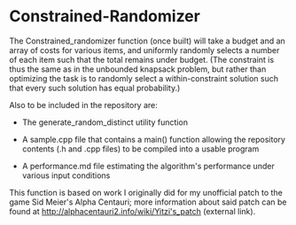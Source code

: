 # Constrained-Randomizer
The Constrained_randomizer function (once built) will take a budget and an array of costs for various items, and uniformly randomly selects a number of each item such that the total remains under budget.  (The constraint is thus the same as in the unbounded knapsack problem, but rather than optimizing the task is to randomly select a within-constraint solution such that every such solution has equal probability.)

Also to be included in the repository are:

* The generate_random_distinct utility function
  
* A sample.cpp file that contains a main() function allowing the repository contents (.h and .cpp files) to be compiled into a usable program
  
* A performance.md file estimating the algorithm's performance under various input conditions

This function is based on work I originally did for my unofficial patch to the game Sid Meier's Alpha Centauri; more information about said patch can be found at http://alphacentauri2.info/wiki/Yitzi's_patch (external link).
